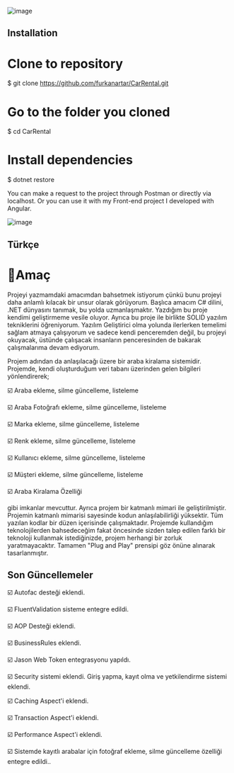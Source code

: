 ![image](https://user-images.githubusercontent.com/57921776/115141083-30635000-a043-11eb-8b99-a87e5cde0ec9.png)


## Installation
# Clone to repository
$ git clone https://github.com/furkanartar/CarRental.git

# Go to the folder you cloned
$ cd CarRental

# Install dependencies
$ dotnet restore

You can make a request to the project through Postman or directly via localhost. Or you can use it with my Front-end project I developed with Angular.

![image](https://user-images.githubusercontent.com/57921776/114321847-b18f8400-9b25-11eb-9ccb-8efad7e6ce9b.png)




## Türkçe

# 🌟Amaç
Projeyi yazmamdaki amacımdan bahsetmek istiyorum çünkü bunu projeyi daha anlamlı kılacak bir unsur olarak görüyorum. Başlıca amacım C# dilini, .NET dünyasını tanımak, bu yolda uzmanlaşmaktır. Yazdığım bu proje kendimi geliştirmeme vesile oluyor. Ayrıca bu proje ile birlikte SOLID yazılım tekniklerini öğreniyorum. Yazılım Geliştirici olma yolunda ilerlerken temelimi sağlam atmaya çalışıyorum ve sadece kendi penceremden değil, bu projeyi okuyacak, üstünde çalışacak insanların penceresinden de bakarak çalışmalarıma devam ediyorum.

Projem adından da anlaşılacağı üzere bir araba kiralama sistemidir. Projemde, kendi oluşturduğum veri tabanı üzerinden gelen bilgileri yönlendirerek;

☑️ Araba ekleme, silme güncelleme, listeleme

☑️ Araba Fotoğrafı ekleme, silme güncelleme, listeleme

☑️ Marka ekleme, silme güncelleme, listeleme

☑️ Renk ekleme, silme güncelleme, listeleme

☑️ Kullanıcı ekleme, silme güncelleme, listeleme

☑️ Müşteri ekleme, silme güncelleme, listeleme

☑️ Araba Kiralama Özelliği

gibi imkanlar mevcuttur. Ayrıca projem bir katmanlı mimari ile geliştirilmiştir. Projemin katmanlı mimarisi sayesinde kodun anlaşılabilirliği yüksektir. Tüm yazılan kodlar bir düzen içerisinde çalışmaktadır. Projemde kullandığım teknolojilerden bahsedeceğim fakat öncesinde sizden talep edilen farklı bir teknoloji kullanmak istediğinizde, projem herhangi bir zorluk yaratmayacaktır. Tamamen "Plug and Play" prensipi göz önüne alınarak tasarlanmıştır.


## Son Güncellemeler

☑️ Autofac desteği eklendi.

☑️ FluentValidation sisteme entegre edildi.

☑️ AOP Desteği eklendi.

☑️ BusinessRules eklendi.

☑️ Jason Web Token entegrasyonu yapıldı.

☑️ Security sistemi eklendi. Giriş yapma, kayıt olma ve yetkilendirme sistemi eklendi.

☑️ Caching Aspect'i eklendi.

☑️ Transaction Aspect'i eklendi.

☑️ Performance Aspect'i eklendi.

☑️ Sistemde kayıtlı arabalar için fotoğraf ekleme, silme güncelleme özelliği entegre edildi..
